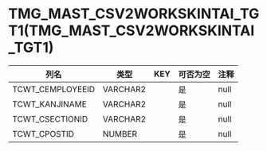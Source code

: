 # TMG_MAST_CSV2WORKSKINTAI_TGT1(TMG_MAST_CSV2WORKSKINTAI_TGT1)
| 列名   | 类型   | KEY  | 可否为空 | 注释   |
| ---- | ---- | ---- | ---- | ---- |
|TCWT_CEMPLOYEEID|VARCHAR2||是|null|
|TCWT_KANJINAME|VARCHAR2||是|null|
|TCWT_CSECTIONID|VARCHAR2||是|null|
|TCWT_CPOSTID|NUMBER||是|null|
